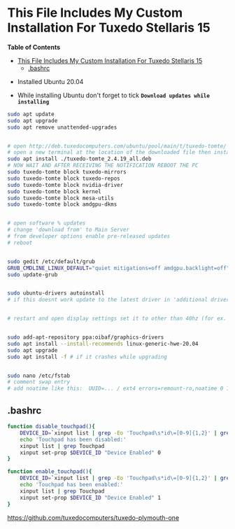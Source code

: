 # This File Includes My Custom Installation For Tuxedo Stellaris 15

<!-- START doctoc generated TOC please keep comment here to allow auto update -->
<!-- DON'T EDIT THIS SECTION, INSTEAD RE-RUN doctoc TO UPDATE -->
**Table of Contents**

- [This File Includes My Custom Installation For Tuxedo Stellaris 15](#this-file-includes-my-custom-installation-for-tuxedo-stellaris-15)
  - [.bashrc](#bashrc)

<!-- END doctoc generated TOC please keep comment here to allow auto update -->

- Installed Ubuntu 20.04

- While installing Ubuntu don't forget to tick **`Download updates while installing`**



```bash
sudo apt update
sudo apt upgrade
sudo apt remove unattended-upgrades


# open http://deb.tuxedocomputers.com/ubuntu/pool/main/t/tuxedo-tomte/ and download tuxedo tomte
# open a new terminal at the location of the downloaded file then install
sudo apt install ./tuxedo-tomte_2.4.19_all.deb
# NOW WAIT AND AFTER RECEIVING THE NOTIFICATION REBOOT THE PC
sudo tuxedo-tomte block tuxedo-mirrors
sudo tuxedo-tomte block tuxedo-repos
sudo tuxedo-tomte block nvidia-driver
sudo tuxedo-tomte block kernel
sudo tuxedo-tomte block mesa-utils
sudo tuxedo-tomte block amdgpu-dkms


# open software % updates
# change 'download from' to Main Server
# from developer options enable pre-released updates
# reboot


sudo gedit /etc/default/grub
GRUB_CMDLINE_LINUX_DEFAULT="quiet mitigations=off amdgpu.backlight=off"
sudo update-grub


sudo ubuntu-drivers autoinstall
# if this doesnt work update to the latest driver in 'additional drivers'


# restart and open display settings set it to other than 40hz (for ex. 165hz)


sudo add-apt-repository ppa:oibaf/graphics-drivers
sudo apt install --install-recommends linux-generic-hwe-20.04
sudo apt upgrade
sudo apt install -f # if it crashes while upgrading


sudo nano /etc/fstab
# comment swap entry
# add noatime like this:  UUID=... / ext4 errors=remount-ro,noatime 0 1

```



## .bashrc

```bash
function disable_touchpad(){
    DEVICE_ID=`xinput list | grep -Eo 'Touchpad\s*id\=[0-9]{1,2}' | grep -Eo '[0-9]{1,2}'`
    echo 'Touchpad has been disabled:'
    xinput list | grep Touchpad
    xinput set-prop $DEVICE_ID "Device Enabled" 0
}

function enable_touchpad(){
    DEVICE_ID=`xinput list | grep -Eo 'Touchpad\s*id\=[0-9]{1,2}' | grep -Eo '[0-9]{1,2}'`
    echo 'Touchpad has been enabled:'
    xinput list | grep Touchpad
    xinput set-prop $DEVICE_ID "Device Enabled" 1
}
```



https://github.com/tuxedocomputers/tuxedo-plymouth-one

